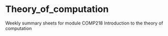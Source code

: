 # Theory_of_computation
Weekly summary sheets for module COMP218 Introduction to the theory of computation
